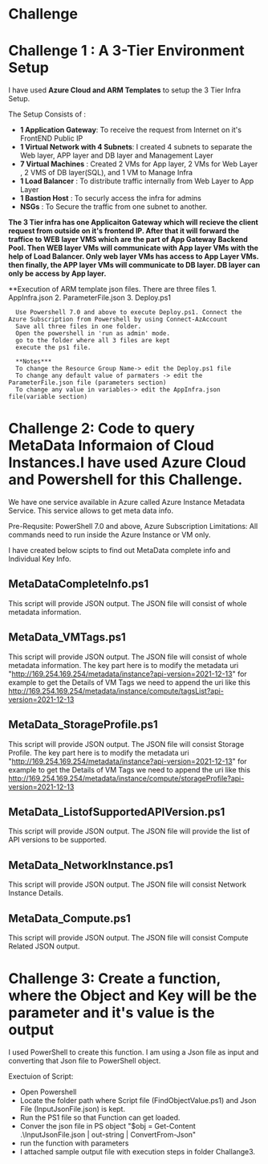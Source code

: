# Challenge

# Challenge 1 : A 3-Tier Environment Setup
I have used **Azure Cloud and ARM Templates** to setup the 3 Tier Infra Setup. 

The Setup Consists of :
- **1 Application Gateway**: To receive the request from Internet on it's FrontEND Public IP
- **1 Virtual Network with 4 Subnets**: I created 4 subnets to separate the Web layer, APP layer and DB layer and Management Layer
- **7 Virtual Machines** : Created 2 VMs for App layer, 2 VMs for Web Layer , 2 VMS of DB layer(SQL), and 1 VM to Manage Infra
- **1 Load Balancer** : To distribute traffic internally from Web Layer to App Layer
- **1 Bastion Host** : To securly access the infra for admins
- **NSGs** : To Secure the traffic from one subnet to another.

**The 3 Tier infra has one Applicaiton Gateway which will recieve the client request from outside on it's frontend IP. After that it will forward the traffice to WEB layer VMS which are the part of App Gateway Backend Pool. Then WEB layer VMs will communicate with App layer VMs with the help of Load Balancer. Only web layer VMs has access to App Layer VMs. then finally, the APP layer VMs will communicate to DB layer. DB layer can only be access by App layer.**

**Execution of ARM template json files. 
There are three files
      1. AppInfra.json
      2. ParameterFile.json
      3. Deploy.ps1

      Use Powershell 7.0 and above to execute Deploy.ps1. Connect the Azure Subscription from Powershell by using Connect-AzAccount
      Save all three files in one folder.
      Open the powershell in 'run as admin' mode.
      go to the folder where all 3 files are kept 
      execute the ps1 file.

      **Notes***
      To change the Resource Group Name-> edit the Deploy.ps1 file
      To change any default value of parmaters -> edit the ParameterFile.json file (parameters section)
      To change any value in variables-> edit the AppInfra.json file(variable section)




# Challenge 2: Code to query MetaData Informaion of Cloud Instances.I have used Azure Cloud and Powershell for this Challenge. 
We have one service available in Azure called Azure Instance Metadata Service. This service allows to get meta data info. 

Pre-Requsite: PowerShell 7.0 and above, Azure Subscription
Limitations: All commands need to run inside the Azure Instance or VM only. 

I have created below scipts to find out MetaData complete info and Individual Key Info. 

## MetaDataCompleteInfo.ps1
This script will provide JSON output. The JSON file will consist of whole metadata information.

## MetaData_VMTags.ps1
This script will provide JSON output. The JSON file will consist of whole metadata information.
The key part here is to modify the metadata uri "http://169.254.169.254/metadata/instance?api-version=2021-12-13"
for example to get the Details of VM Tags we need to append the uri like this http://169.254.169.254/metadata/instance/compute/tagsList?api-version=2021-12-13

## MetaData_StorageProfile.ps1
This script will provide JSON output. The JSON file will consist Storage Profile.
The key part here is to modify the metadata uri "http://169.254.169.254/metadata/instance?api-version=2021-12-13"
for example to get the Details of VM Tags we need to append the uri like this http://169.254.169.254/metadata/instance/compute/storageProfile?api-version=2021-12-13

## MetaData_ListofSupportedAPIVersion.ps1
This script will provide JSON output. The JSON file will provide the list of API versions to be supported.

## MetaData_NetworkInstance.ps1
This script will provide JSON output. The JSON file will consist Network Instance Details.

## MetaData_Compute.ps1
This script will provide JSON output. The JSON file will consist Compute Related JSON output.



# Challenge 3: Create a function, where the Object and Key will be the parameter and it's value is the output
I used PowerShell to create this function. 
I am using a Json file as input and converting that Json file to PowerShell object.

Exectuion of Script:

- Open Powershell 
- Locate the folder path where Script file (FindObjectValue.ps1) and Json File (InputJsonFile.json) is kept.
- Run the PS1 file so that Function can get loaded.
- Conver the json file in PS object "$obj = Get-Content .\InputJsonFile.json | out-string | ConvertFrom-Json"
- run the function with parameters 
- I attached sample output file with execution steps in folder Challange3.
      
